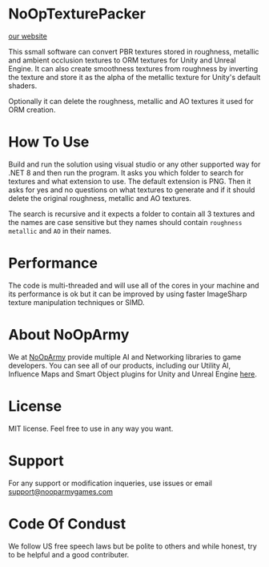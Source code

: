 # NoOpTexturePacker

[our website](https://nooparmygames.com)

This ssmall software can convert PBR textures stored in roughness, metallic and ambient occlusion textures to ORM textures for Unity and Unreal Engine.
It can also create smoothness textures from roughness by inverting the texture and store it as the alpha of the metallic texture for Unity's default shaders.

Optionally it can delete the roughness, metallic and AO textures it used for ORM creation.

# How To Use

Build and run the solution using visual studio or any other supported way for .NET 8 and then run the program. It asks you which folder to search for textures and what extension to use.
The default extension is PNG. Then it asks for yes and no questions on what textures to generate and if it should delete the original roughness, metallic and AO textures.

The search is recursive and it expects a folder to contain all 3 textures and the names are case sensitive but they names should contain `roughness` `metallic` and `AO` in their names.

# Performance

The code is multi-threaded and will use all of the cores in your machine and its performance is ok but it can be improved by using faster ImageSharp texture manipulation techniques or SIMD.

# About NoOpArmy

We at [NoOpArmy](https://nooparmygames.com) provide multiple AI and Networking libraries to game developers. You can see all of our products, including our Utility AI, Influence Maps and Smart Object plugins for Unity and Unreal Engine [here](https://www.nooparmygames.com/products).

# License 

MIT license. Feel free to use in any way you want.

# Support

For any support or modification inqueries, use issues or email support@nooparmygames.com 

# Code Of Condust

We follow US free speech laws but be polite to others and while honest, try to be helpful and a good contributer.